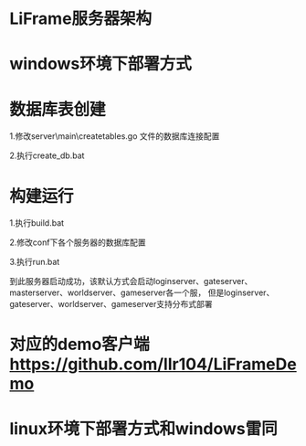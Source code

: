 # LiFrame服务器架构

# windows环境下部署方式
# 数据库表创建
1.修改server\main\createtables.go 文件的数据库连接配置

2.执行create_db.bat

# 构建运行
1.执行build.bat

2.修改conf下各个服务器的数据库配置

3.执行run.bat


到此服务器启动成功，该默认方式会启动loginserver、gateserver、masterserver、worldserver、gameserver各一个服，
但是loginserver、gateserver、worldserver、gameserver支持分布式部署

# 对应的demo客户端 https://github.com/llr104/LiFrameDemo

# linux环境下部署方式和windows雷同